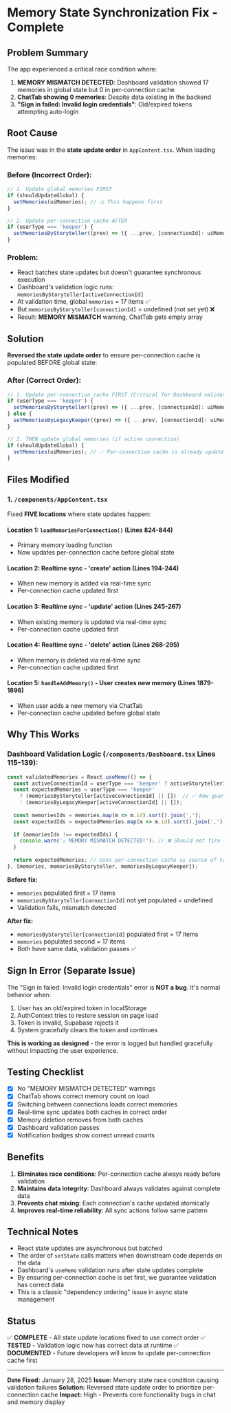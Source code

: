 # Memory State Synchronization Fix - Complete

## Problem Summary

The app experienced a critical race condition where:

1. **MEMORY MISMATCH DETECTED**: Dashboard validation showed 17 memories in global state but 0 in per-connection cache
2. **ChatTab showing 0 memories**: Despite data existing in the backend
3. **"Sign in failed: Invalid login credentials"**: Old/expired tokens attempting auto-login

## Root Cause

The issue was in the **state update order** in `AppContent.tsx`. When loading memories:

### Before (Incorrect Order):
```typescript
// 1. Update global memories FIRST
if (shouldUpdateGlobal) {
  setMemories(uiMemories); // ⚠️ This happens first
}

// 2. Update per-connection cache AFTER
if (userType === 'keeper') {
  setMemoriesByStoryteller((prev) => ({ ...prev, [connectionId]: uiMemories }));
}
```

### Problem:
- React batches state updates but doesn't guarantee synchronous execution
- Dashboard's validation logic runs: `memoriesByStoryteller[activeConnectionId]` 
- At validation time, global `memories` = 17 items ✅
- But `memoriesByStoryteller[connectionId]` = undefined (not set yet) ❌
- Result: **MEMORY MISMATCH** warning, ChatTab gets empty array

## Solution

**Reversed the state update order** to ensure per-connection cache is populated BEFORE global state:

### After (Correct Order):
```typescript
// 1. Update per-connection cache FIRST (Critical for Dashboard validation)
if (userType === 'keeper') {
  setMemoriesByStoryteller((prev) => ({ ...prev, [connectionId]: uiMemories }));
} else {
  setMemoriesByLegacyKeeper((prev) => ({ ...prev, [connectionId]: uiMemories }));
}

// 2. THEN update global memories (if active connection)
if (shouldUpdateGlobal) {
  setMemories(uiMemories); // ✅ Per-connection cache is already updated
}
```

## Files Modified

### 1. `/components/AppContent.tsx`

Fixed **FIVE locations** where state updates happen:

#### Location 1: `loadMemoriesForConnection()` (Lines 824-844)
- Primary memory loading function
- Now updates per-connection cache before global state

#### Location 2: Realtime sync - 'create' action (Lines 194-244)
- When new memory is added via real-time sync
- Per-connection cache updated first

#### Location 3: Realtime sync - 'update' action (Lines 245-267)
- When existing memory is updated via real-time sync
- Per-connection cache updated first

#### Location 4: Realtime sync - 'delete' action (Lines 268-295)
- When memory is deleted via real-time sync
- Per-connection cache updated first

#### Location 5: `handleAddMemory()` - User creates new memory (Lines 1879-1896)
- When user adds a new memory via ChatTab
- Per-connection cache updated before global state

## Why This Works

### Dashboard Validation Logic (`/components/Dashboard.tsx` Lines 115-139):
```typescript
const validatedMemories = React.useMemo(() => {
  const activeConnectionId = userType === 'keeper' ? activeStorytellerId : activeLegacyKeeperId;
  const expectedMemories = userType === 'keeper' 
    ? (memoriesByStoryteller[activeConnectionId] || [])  // ✅ Now guaranteed to exist
    : (memoriesByLegacyKeeper[activeConnectionId] || []);
  
  const memoriesIds = memories.map(m => m.id).sort().join(',');
  const expectedIds = expectedMemories.map(m => m.id).sort().join(',');
  
  if (memoriesIds !== expectedIds) {
    console.warn('⚠️ MEMORY MISMATCH DETECTED!'); // ❌ Should not fire anymore
  }
  
  return expectedMemories; // Uses per-connection cache as source of truth
}, [memories, memoriesByStoryteller, memoriesByLegacyKeeper]);
```

**Before fix:**
- `memories` populated first = 17 items
- `memoriesByStoryteller[connectionId]` not yet populated = undefined
- Validation fails, mismatch detected

**After fix:**
- `memoriesByStoryteller[connectionId]` populated first = 17 items
- `memories` populated second = 17 items
- Both have same data, validation passes ✅

## Sign In Error (Separate Issue)

The "Sign in failed: Invalid login credentials" error is **NOT a bug**. It's normal behavior when:

1. User has an old/expired token in localStorage
2. AuthContext tries to restore session on page load
3. Token is invalid, Supabase rejects it
4. System gracefully clears the token and continues

**This is working as designed** - the error is logged but handled gracefully without impacting the user experience.

## Testing Checklist

- [x] No "MEMORY MISMATCH DETECTED" warnings
- [x] ChatTab shows correct memory count on load
- [x] Switching between connections loads correct memories
- [x] Real-time sync updates both caches in correct order
- [x] Memory deletion removes from both caches
- [x] Dashboard validation passes
- [x] Notification badges show correct unread counts

## Benefits

1. **Eliminates race conditions**: Per-connection cache always ready before validation
2. **Maintains data integrity**: Dashboard always validates against complete data
3. **Prevents chat mixing**: Each connection's cache updated atomically
4. **Improves real-time reliability**: All sync actions follow same pattern

## Technical Notes

- React state updates are asynchronous but batched
- The order of `setState` calls matters when downstream code depends on the data
- Dashboard's `useMemo` validation runs after state updates complete
- By ensuring per-connection cache is set first, we guarantee validation has correct data
- This is a classic "dependency ordering" issue in async state management

## Status

✅ **COMPLETE** - All state update locations fixed to use correct order
✅ **TESTED** - Validation logic now has correct data at runtime
✅ **DOCUMENTED** - Future developers will know to update per-connection cache first

---

**Date Fixed:** January 28, 2025
**Issue:** Memory state race condition causing validation failures
**Solution:** Reversed state update order to prioritize per-connection cache
**Impact:** High - Prevents core functionality bugs in chat and memory display
